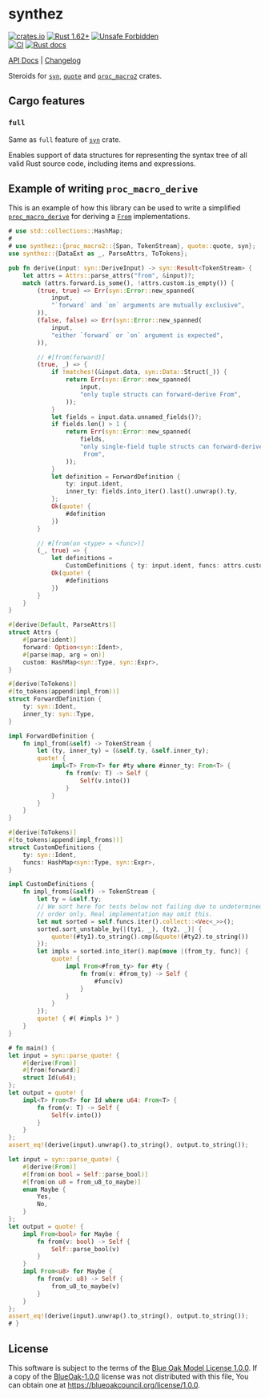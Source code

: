 synthez
=======

[![crates.io](https://img.shields.io/crates/v/synthez.svg "crates.io")](https://crates.io/crates/synthez)
[![Rust 1.62+](https://img.shields.io/badge/rustc-1.62+-lightgray.svg "Rust 1.62+")](https://blog.rust-lang.org/2022/06/30/Rust-1.62.0.html)
[![Unsafe Forbidden](https://img.shields.io/badge/unsafe-forbidden-success.svg "Unsafe forbidden")](https://github.com/rust-secure-code/safety-dance)  
[![CI](https://github.com/arcane-rs/synthez/workflows/CI/badge.svg?branch=main "CI")](https://github.com/arcane-rs/synthez/actions?query=workflow%3ACI+branch%3Amain)
[![Rust docs](https://docs.rs/synthez/badge.svg "Rust docs")](https://docs.rs/synthez)

[API Docs](https://docs.rs/synthez) |
[Changelog](https://github.com/arcane-rs/synthez/blob/main/CHANGELOG.md)

Steroids for [`syn`], [`quote`] and [`proc_macro2`] crates.




## Cargo features


### `full`

Same as `full` feature of [`syn`] crate.

Enables support of data structures for representing the syntax tree of all valid Rust source code, including items and expressions.




## Example of writing `proc_macro_derive`

This is an example of how this library can be used to write a simplified [`proc_macro_derive`] for deriving a [`From`] implementations.

```rust
# use std::collections::HashMap;
#
# use synthez::{proc_macro2::{Span, TokenStream}, quote::quote, syn};
use synthez::{DataExt as _, ParseAttrs, ToTokens};

pub fn derive(input: syn::DeriveInput) -> syn::Result<TokenStream> {
    let attrs = Attrs::parse_attrs("from", &input)?;
    match (attrs.forward.is_some(), !attrs.custom.is_empty()) {
        (true, true) => Err(syn::Error::new_spanned(
            input,
            "`forward` and `on` arguments are mutually exclusive",
        )),
        (false, false) => Err(syn::Error::new_spanned(
            input,
            "either `forward` or `on` argument is expected",
        )),

        // #[from(forward)]
        (true, _) => {
            if !matches!(&input.data, syn::Data::Struct(_)) {
                return Err(syn::Error::new_spanned(
                    input,
                    "only tuple structs can forward-derive From",
                ));
            }
            let fields = input.data.unnamed_fields()?;
            if fields.len() > 1 {
                return Err(syn::Error::new_spanned(
                    fields,
                    "only single-field tuple structs can forward-derive \
                     From",
                ));
            }
            let definition = ForwardDefinition {
                ty: input.ident,
                inner_ty: fields.into_iter().last().unwrap().ty,
            };
            Ok(quote! {
                #definition
            })
        }

        // #[from(on <type> = <func>)]
        (_, true) => {
            let definitions =
                CustomDefinitions { ty: input.ident, funcs: attrs.custom };
            Ok(quote! {
                #definitions
            })
        }
    }
}

#[derive(Default, ParseAttrs)]
struct Attrs {
    #[parse(ident)]
    forward: Option<syn::Ident>,
    #[parse(map, arg = on)]
    custom: HashMap<syn::Type, syn::Expr>,
}

#[derive(ToTokens)]
#[to_tokens(append(impl_from))]
struct ForwardDefinition {
    ty: syn::Ident,
    inner_ty: syn::Type,
}

impl ForwardDefinition {
    fn impl_from(&self) -> TokenStream {
        let (ty, inner_ty) = (&self.ty, &self.inner_ty);
        quote! {
            impl<T> From<T> for #ty where #inner_ty: From<T> {
                fn from(v: T) -> Self {
                    Self(v.into())
                }
            }
        }
    }
}

#[derive(ToTokens)]
#[to_tokens(append(impl_froms))]
struct CustomDefinitions {
    ty: syn::Ident,
    funcs: HashMap<syn::Type, syn::Expr>,
}

impl CustomDefinitions {
    fn impl_froms(&self) -> TokenStream {
        let ty = &self.ty;
        // We sort here for tests below not failing due to undetermined
        // order only. Real implementation may omit this.
        let mut sorted = self.funcs.iter().collect::<Vec<_>>();
        sorted.sort_unstable_by(|(ty1, _), (ty2, _)| {
            quote!(#ty1).to_string().cmp(&quote!(#ty2).to_string())
        });
        let impls = sorted.into_iter().map(move |(from_ty, func)| {
            quote! {
                impl From<#from_ty> for #ty {
                    fn from(v: #from_ty) -> Self {
                        #func(v)
                    }
                }
            }
        });
        quote! { #( #impls )* }
    }
}

# fn main() {
let input = syn::parse_quote! {
    #[derive(From)]
    #[from(forward)]
    struct Id(u64);
};
let output = quote! {
    impl<T> From<T> for Id where u64: From<T> {
        fn from(v: T) -> Self {
            Self(v.into())
        }
    }
};
assert_eq!(derive(input).unwrap().to_string(), output.to_string());

let input = syn::parse_quote! {
    #[derive(From)]
    #[from(on bool = Self::parse_bool)]
    #[from(on u8 = from_u8_to_maybe)]
    enum Maybe {
        Yes,
        No,
    }
};
let output = quote! {
    impl From<bool> for Maybe {
        fn from(v: bool) -> Self {
            Self::parse_bool(v)
        }
    }
    impl From<u8> for Maybe {
        fn from(v: u8) -> Self {
            from_u8_to_maybe(v)
        }
    }
};
assert_eq!(derive(input).unwrap().to_string(), output.to_string());
# }
```




## License

This software is subject to the terms of the [Blue Oak Model License 1.0.0](https://github.com/instrumentisto/tracerr-rs/blob/main/LICENSE.md). If a copy of the [BlueOak-1.0.0](https://spdx.org/licenses/BlueOak-1.0.0.html) license was not distributed with this file, You can obtain one at <https://blueoakcouncil.org/license/1.0.0>.




[`From`]: https://doc.rust-lang.org/stable/std/convert/trait.From.html
[`proc_macro2`]: https://docs.rs/proc_macro2
[`proc_macro_derive`]: https://doc.rust-lang.org/reference/procedural-macros.html#derive-macros
[`quote`]: https://docs.rs/quote
[`syn`]: https://docs.rs/syn
